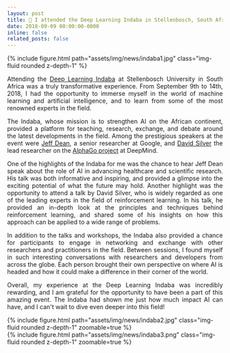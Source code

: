 ```yaml
---
layout: post
title: 🧠 I attended the Deep Learning Indaba in Stellenbosch, South Africa
date: 2018-09-09 00:00:00-0000
inline: false
related_posts: false
---
```


{% include figure.html path="assets/img/news/indaba1.jpg" class="img-fluid rounded z-depth-1" %}
<p align="justify">
Attending the <a href='https://deeplearningindaba.com/2018/'>Deep Learning Indaba</a> at Stellenbosch University in South Africa was a truly transformative experience. From September 9th to 14th, 2018, I had the opportunity to immerse myself in the world of machine learning and artificial intelligence, and to learn from some of the most renowned experts in the field.
</p>
<p align="justify">
The Indaba, whose mission is to strengthen AI on the African continent, provided a platform for teaching, research, exchange, and debate around the latest developments in the field. Among the prestigious speakers at the event were <a href='https://research.google/people/jeff/'>Jeff Dean</a>, a senior researcher at Google, and <a href='https://www.davidsilver.uk/'>David Silver</a> the lead researcher on the <a href='https://www.deepmind.com/research/highlighted-research/alphago'>AlphaGo project</a> at DeepMind.
</p>
<p align="justify">
One of the highlights of the Indaba for me was the chance to hear Jeff Dean speak about the role of AI in advancing healthcare and scientific research. His talk was both informative and inspiring, and provided a glimpse into the exciting potential of what the future may hold. Another highlight was the opportunity to attend a talk by David Silver, who is widely regarded as one of the leading experts in the field of reinforcement learning. In his talk, he provided an in-depth look at the principles and techniques behind reinforcement learning, and shared some of his insights on how this approach can be applied to a wide range of problems.
</p>
<p align="justify">
In addition to the talks and workshops, the Indaba also provided a chance for participants to engage in networking and exchange with other researchers and practitioners in the field. Between sessions, I found myself in such interesting conversations with researchers and developers from across the globe. Each person brought their own perspective on where AI is headed and how it could make a difference in their corner of the world.
</p>
<p align="justify">
Overall, my experience at the Deep Learning Indaba was incredibly rewarding, and I am grateful for the opportunity to have been a part of this amazing event. The Indaba had shown me just how much impact AI can have, and I can't wait to dive even deeper into this field!
</p>
<div class="row mt-3">
    <div class="col-sm mt-3 mt-md-0">
        {% include figure.html path="assets/img/news/indaba2.jpg" class="img-fluid rounded z-depth-1" zoomable=true %}
    </div>
    <div class="col-sm mt-3 mt-md-0">
        {% include figure.html path="assets/img/news/indaba3.png" class="img-fluid rounded z-depth-1" zoomable=true %}
    </div>
</div>
